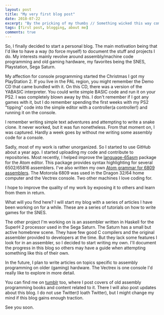 ```yaml
---
layout: post
title: "My very first blog post"
date: 2018-07-22
excerpt: "By the pricking of my thumbs // Something wicked this way comes"
tags: [first post, blogging, about me]
comments: true
---
```

So, I finally decided to start a personal blog. The main motivation being that I'd like to have a way (to force myself) to document the stuff and projects I do. My interests mainly revolve around assembly/machine code programming and old gaming hardware, my favorites being the SNES, Playstation, Sega Saturn.

My affection for console programming started the Christmas I got my PlayStation 2. If you live in the PAL region, you might remember the Demo CD that came bundled with it. On this CD, there was a version of the YABASIC interpreter. You could write simple BASIC code and run it on your PS2. I was completely blown away by this. I don't remember if I got any games with it, but I do remember spending the first weeks with my PS2 "tipping" code into the simple editor with a controller(a controller!) and running it on the console.

I remember writing simple text adventures and attempting to write a snake clone. It never worked, but it was fun nonetheless. From that moment on, I was captured. Hardly a week goes by without me writing some assembly code for a console.

Sadly, most of my work is rather unorganized. So I started to use GitHub about a year ago. I started uploading my code and contribute to repositories. Most recently, I helped improve the [language-65asm](https://atom.io/packages/language-65asm) package for the Atom editor. This package provides syntax highlighting for several 6502/65816 assemblers. I've also written my own [Atom grammar for 6809 assemblers](https://atom.io/packages/language-6809). The Motorola 6809 was used in the Dragon 32/64 home computer and the Vectrex console. Two other machines I love coding for.

I hope to improve the quality of my work by exposing it to others and learn from them in return.

What will you find here? I will start my blog with a series of articles I have been working on for a while. These are a series of tutorials on how to write games for the SNES.

The other project I'm working on is an assembler written in Haskell for the SuperH 2 processor used in the Sega Saturn. The Saturn has a small but active homebrew scene. They have few good C compilers and the original assembler provided to developers at the time. But they lack some features I look for in an assembler, so I decided to start writing my own. I'll document the progress in this blog so others may have a guide when attempting something like this of their own.

In the future, I plan to write articles on topics specific to assembly programming on older (gaming) hardware. The Vectrex is one console I'd really like to explore in more detail.

You can find me on [tumblr](https://georgsyard.tumblr.com) too, where I post covers of old assembly programming books and content related to it. There I will also post updates about this blog. I do not use Twitter(I loath Twitter), but I might change my mind if this blog gains enough traction.

See you soon.
